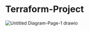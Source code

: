 # Terraform-Project


![Untitled Diagram-Page-1 drawio](https://user-images.githubusercontent.com/92490823/153505957-6c81aa4b-4b09-4bdb-9c59-e6f9cce9a273.png)
